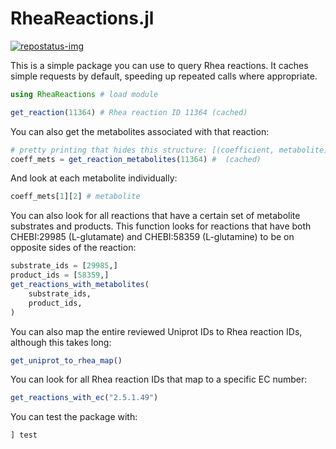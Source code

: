 # RheaReactions.jl
[repostatus-url]: https://www.repostatus.org/#active
[repostatus-img]: https://www.repostatus.org/badges/latest/active.svg

[![repostatus-img]][repostatus-url]

This is a simple package you can use to query Rhea reactions. It caches 
simple requests by default, speeding up repeated calls where appropriate.
```julia
using RheaReactions # load module

get_reaction(11364) # Rhea reaction ID 11364 (cached)
```
You can also get the metabolites associated with that reaction:
```julia
# pretty printing that hides this structure: [(coefficient, metabolite), ...] 
coeff_mets = get_reaction_metabolites(11364) #  (cached)
```
And look at each metabolite individually:
```julia
coeff_mets[1][2] # metabolite
```
You can also look for all reactions that have a certain set of metabolite
substrates and products. This function looks for reactions that have both
CHEBI:29985 (L-glutamate) and CHEBI:58359 (L-glutamine) to be on opposite sides
of the reaction:
```julia
substrate_ids = [29985,]
product_ids = [58359,]
get_reactions_with_metabolites(
    substrate_ids,
    product_ids,
)
```
You can also map the entire reviewed Uniprot IDs to Rhea reaction IDs, although this takes long:
```julia
get_uniprot_to_rhea_map()
```
You can look for all Rhea reaction IDs that map to a specific EC number:
```julia
get_reactions_with_ec("2.5.1.49")
```
You can test the package with:
```julia
] test
```

